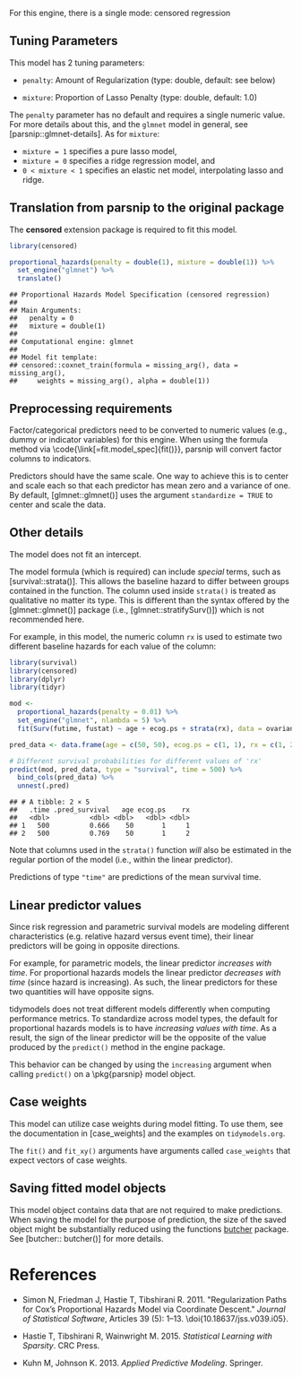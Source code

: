 


For this engine, there is a single mode: censored regression

## Tuning Parameters



This model has 2 tuning parameters:

- `penalty`: Amount of Regularization (type: double, default: see below)

- `mixture`: Proportion of Lasso Penalty (type: double, default: 1.0)

The `penalty` parameter has no default and requires a single numeric value. For more details about this, and the `glmnet` model in general, see [parsnip::glmnet-details]. As for `mixture`:

* `mixture = 1` specifies a pure lasso model,
* `mixture = 0`  specifies a ridge regression model, and
* `0 < mixture < 1` specifies an elastic net model, interpolating lasso and ridge.

## Translation from parsnip to the original package

The **censored** extension package is required to fit this model.


```r
library(censored)

proportional_hazards(penalty = double(1), mixture = double(1)) %>% 
  set_engine("glmnet") %>% 
  translate()
```

```
## Proportional Hazards Model Specification (censored regression)
## 
## Main Arguments:
##   penalty = 0
##   mixture = double(1)
## 
## Computational engine: glmnet 
## 
## Model fit template:
## censored::coxnet_train(formula = missing_arg(), data = missing_arg(), 
##     weights = missing_arg(), alpha = double(1))
```

## Preprocessing requirements


Factor/categorical predictors need to be converted to numeric values (e.g., dummy or indicator variables) for this engine. When using the formula method via \\code{\\link[=fit.model_spec]{fit()}}, parsnip will convert factor columns to indicators.


Predictors should have the same scale. One way to achieve this is to center and 
scale each so that each predictor has mean zero and a variance of one.
By default, [glmnet::glmnet()] uses the argument `standardize = TRUE` to center and scale the data. 


## Other details

The model does not fit an intercept. 

The model formula (which is required) can include _special_ terms, such as [survival::strata()]. This allows the baseline hazard to differ between groups contained in the function. The column used inside `strata()` is treated as qualitative no matter its type. This is different than the syntax offered by the [glmnet::glmnet()] package (i.e., [glmnet::stratifySurv()]) which is not recommended here. 

For example, in this model, the numeric column `rx` is used to estimate two different baseline hazards for each value of the column:




```r
library(survival)
library(censored)
library(dplyr)
library(tidyr)

mod <- 
  proportional_hazards(penalty = 0.01) %>% 
  set_engine("glmnet", nlambda = 5) %>% 
  fit(Surv(futime, fustat) ~ age + ecog.ps + strata(rx), data = ovarian)

pred_data <- data.frame(age = c(50, 50), ecog.ps = c(1, 1), rx = c(1, 2))

# Different survival probabilities for different values of 'rx'
predict(mod, pred_data, type = "survival", time = 500) %>% 
  bind_cols(pred_data) %>% 
  unnest(.pred)
```

```
## # A tibble: 2 × 5
##   .time .pred_survival   age ecog.ps    rx
##   <dbl>          <dbl> <dbl>   <dbl> <dbl>
## 1   500          0.666    50       1     1
## 2   500          0.769    50       1     2
```

Note that columns used in the `strata()` function _will_ also be estimated in the regular portion of the model (i.e., within the linear predictor).



Predictions of type `"time"` are predictions of the mean survival time.

## Linear predictor values


Since risk regression and parametric survival models are modeling different characteristics (e.g. relative hazard versus event time), their linear predictors will be going in opposite directions. 

For example, for parametric models, the linear predictor _increases with time_. For proportional hazards models the linear predictor _decreases with time_ (since hazard is increasing). As such, the linear predictors for these two quantities will have opposite signs.

tidymodels does not treat different models differently when computing performance metrics.  To standardize across model types, the default for proportional hazards models is to have _increasing values with time_. As a result, the sign of the linear predictor will be the opposite of the value produced by the `predict()` method in the engine package. 

This behavior can be changed by using the `increasing` argument when calling `predict()` on a \pkg{parsnip} model object. 

## Case weights


This model can utilize case weights during model fitting. To use them, see the documentation in [case_weights] and the examples on `tidymodels.org`. 

The `fit()` and `fit_xy()` arguments have arguments called `case_weights` that expect vectors of case weights. 

## Saving fitted model objects


This model object contains data that are not required to make predictions. When saving the model for the purpose of prediction, the size of the saved object might be substantially reduced using the functions [butcher](https://butcher.tidymodels.org) package. See [butcher:: butcher()] for more details. 

# References

 - Simon N, Friedman J, Hastie T, Tibshirani R. 2011. "Regularization Paths for Cox’s Proportional Hazards Model via Coordinate Descent." _Journal of Statistical Software_, Articles 39 (5): 1–13. \doi{10.18637/jss.v039.i05}.
 
 - Hastie T, Tibshirani R, Wainwright M. 2015. _Statistical Learning with Sparsity_. CRC Press.
 
 - Kuhn M, Johnson K. 2013. _Applied Predictive Modeling_. Springer.

